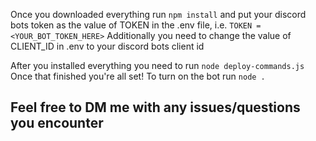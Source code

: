 Once you downloaded everything run `npm install` and put your discord bots token as the value of TOKEN in the .env file, i.e. `TOKEN = <YOUR_BOT_TOKEN_HERE>` Additionally you need to change the value of CLIENT_ID in .env to your discord bots client id

After you installed everything you need to run `node deploy-commands.js`
Once that finished you're all set! To turn on the bot run `node .`

## Feel free to DM me with any issues/questions you encounter